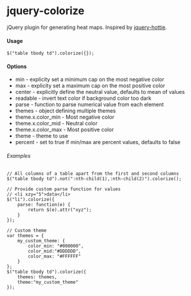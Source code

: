 jquery-colorize
========

jQuery plugin for generating heat maps. Inspired by [jquery-hottie](https://github.com/DLarsen/jquery-hottie).

#### Usage
```
$("table tbody td").colorize({});
```

#### Options
* min - explicity set a minimum cap on the most negative color
* max - explicity set a maximum cap on the most positive color
* center - explicitly define the neutral value, defaults to mean of values
* readable - invert text color if background color too dark
* parse - function to parse numerical value from each element
* themes - object defining multiple themes
* theme.x.color_min - Most negative color
* theme.x.color_mid - Neutral color
* theme.x.color_max - Most positive color
* theme - theme to use
* percent - set to true if min/max are percent values, defaults to false

###### Examples

```
// All columns of a table apart from the first and second columns
$("table tbody td").not(":nth-child(1),:nth-child(2)").colorize();

// Provide custom parse function for values
// <li xzy="5">data</li>
$("li").colorize({
	parse: function(e) { 
		return $(e).attr("xyz");
	}
});

// Custom theme
var themes = { 
	my_custom_theme: { 
		color_min: "#000000", 
		color_mid:"#DDDDDD", 
		color_max: "#FFFFFF"
	}
};
$("table tbody td").colorize({ 
	themes: themes, 
	theme:"my_custom_theme"
});

```
